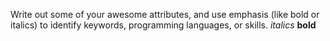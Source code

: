 Write out some of your awesome attributes, and use emphasis (like bold or italics) to identify keywords, programming languages, or skills. 
*italics*
**bold**
